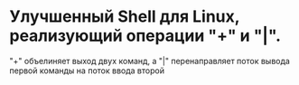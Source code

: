 <h1>Улучшенный Shell для Linux, реализующий операции "+" и "|".</h1>
"+" объелиняет выход двух команд, а "|" перенаправляет поток вывода первой команды на поток ввода второй
